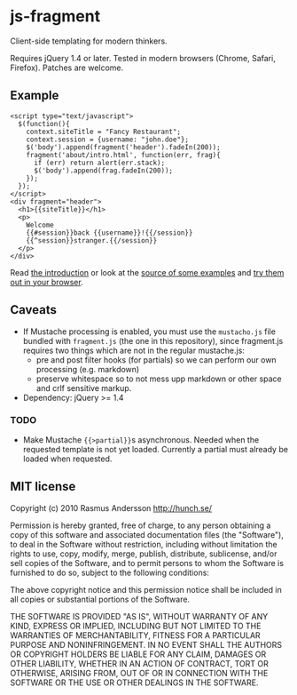 # js-fragment

Client-side templating for modern thinkers.

Requires jQuery 1.4 or later. Tested in modern browsers (Chrome, Safari, Firefox). Patches are welcome.

## Example

    <script type="text/javascript">
      $(function(){
        context.siteTitle = "Fancy Restaurant";
        context.session = {username: "john.doe"};
        $('body').append(fragment('header').fadeIn(200));
        fragment('about/intro.html', function(err, frag){
          if (err) return alert(err.stack);
          $('body').append(frag.fadeIn(200));
        });
      });
    </script>
    <div fragment="header">
      <h1>{{siteTitle}}</h1>
      <p>
        Welcome
        {{#session}}back {{username}}!{{/session}}
        {{^session}}stranger.{{/session}}
      </p>
    </div>

Read [the introduction](http://hunch.se/js-fragment/) or look at the [source of some examples](http://github.com/rsms/js-fragment/blob/master/examples/basics.html) and [try them out in your browser](http://hunch.se/js-fragment/examples/basics.html).

## Caveats

- If Mustache processing is enabled, you must use the `mustacho.js` file bundled with `fragment.js` (the one in this repository), since fragment.js requires two things which are not in the regular mustache.js:
  - pre and post filter hooks (for partials) so we can perform our own processing (e.g. markdown)
  - preserve whitespace so to not mess upp markdown or other space and crlf sensitive markup.
- Dependency: jQuery >= 1.4

### TODO

- Make Mustache `{{>partial}}`s asynchronous. Needed when the requested template is not yet loaded. Currently a partial must already be loaded when requested.

## MIT license

Copyright (c) 2010 Rasmus Andersson <http://hunch.se/>

Permission is hereby granted, free of charge, to any person obtaining a copy
of this software and associated documentation files (the "Software"), to deal
in the Software without restriction, including without limitation the rights
to use, copy, modify, merge, publish, distribute, sublicense, and/or sell
copies of the Software, and to permit persons to whom the Software is
furnished to do so, subject to the following conditions:

The above copyright notice and this permission notice shall be included in
all copies or substantial portions of the Software.

THE SOFTWARE IS PROVIDED "AS IS", WITHOUT WARRANTY OF ANY KIND, EXPRESS OR
IMPLIED, INCLUDING BUT NOT LIMITED TO THE WARRANTIES OF MERCHANTABILITY,
FITNESS FOR A PARTICULAR PURPOSE AND NONINFRINGEMENT. IN NO EVENT SHALL THE
AUTHORS OR COPYRIGHT HOLDERS BE LIABLE FOR ANY CLAIM, DAMAGES OR OTHER
LIABILITY, WHETHER IN AN ACTION OF CONTRACT, TORT OR OTHERWISE, ARISING FROM,
OUT OF OR IN CONNECTION WITH THE SOFTWARE OR THE USE OR OTHER DEALINGS IN
THE SOFTWARE.

